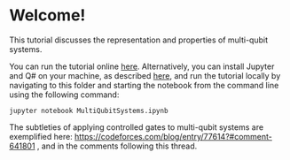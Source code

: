 # Welcome!

This tutorial discusses the representation and properties of multi-qubit systems.

You can run the tutorial online [here](https://mybinder.org/v2/gh/Microsoft/QuantumKatas/master?filepath=tutorials/MultiQubitSystems/MultiQubitSystems.ipynb).
Alternatively, you can install Jupyter and Q# on your machine, as described [here](https://docs.microsoft.com/quantum/install-guide#develop-with-jupyter-notebooks), and run the tutorial locally by navigating to this folder and starting the notebook from the command line using the following command:

    jupyter notebook MultiQubitSystems.ipynb

The subtleties of applying controlled gates to multi-qubit systems are exemplified here: https://codeforces.com/blog/entry/77614?#comment-641801 , and in the comments following this thread.
